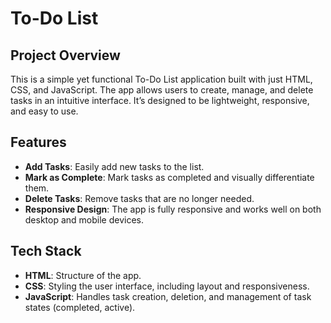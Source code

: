 # To-Do List

## Project Overview
This is a simple yet functional To-Do List application built with just HTML, CSS, and JavaScript. The app allows users to create, manage, and delete tasks in an intuitive interface. It’s designed to be lightweight, responsive, and easy to use.

## Features
- **Add Tasks**: Easily add new tasks to the list.
- **Mark as Complete**: Mark tasks as completed and visually differentiate them.
- **Delete Tasks**: Remove tasks that are no longer needed.
- **Responsive Design**: The app is fully responsive and works well on both desktop and mobile devices.

## Tech Stack
- **HTML**: Structure of the app.
- **CSS**: Styling the user interface, including layout and responsiveness.
- **JavaScript**: Handles task creation, deletion, and management of task states (completed, active).
